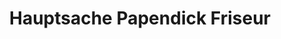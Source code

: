 ---
title: "Hauptsache Papendick Friseur"
url: /buchholz-in-der-nordheide/hauptsache-papendick-friseur/
shop: Friseur
---